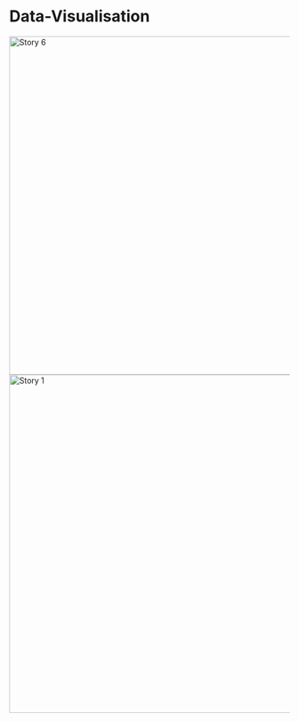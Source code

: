 # Data-Visualisation

<img width="608" alt="Story 6" src="https://user-images.githubusercontent.com/15364490/98141510-9c4f6300-1ebe-11eb-93ac-5b6d450ddba2.png">
<img width="608" alt="Story 1" src="https://user-images.githubusercontent.com/15364490/98141526-9fe2ea00-1ebe-11eb-9651-ef60ed0d5192.png">

